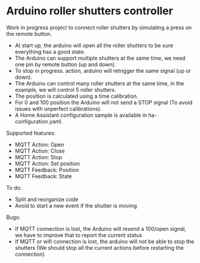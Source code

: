# Arduino roller shutters controller

Work in progress project to connect roller shutters by simulating a press on the remote button.

- At start up, the arduino will open all the roller shutters to be sure everything has a good state.
- The Arduino can support multiple shutters at the same time, we need one pin by remote button (up and down).
- To stop in progress. action, arduino will retrigger the same signal (up or down).
- The Arduino can control many roller shutters at the same time, in the example, we will control 5 roller shutters.
- The position is calculated using a time calibration.
- For 0 and 100 position the Arduino will not send a STOP signal (To avoid issues with unperfect calibrations).
- A Home Assistant configuration sample is available in ha-configuration.yaml.

Supported features:
- MQTT Action: Open
- MQTT Action: Close
- MQTT Action: Stop
- MQTT Action: Set position
- MQTT Feedback: Position
- MQTT Feedback: State

To do:
- Split and reorganize code
- Avoid to start a new event if the shutter is moving

Bugs:
- If MQTT connection is lost, the Arduino will resend a 100/open signal, we have to improve that to report the current status
- If MQTT or wifi connection is lost, the arduino will not be able to stop the shutters (We should stop all the current actions before restarting the connection)
